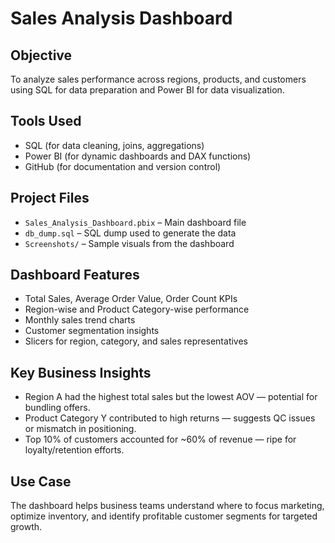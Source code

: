 # Sales Analysis Dashboard

## Objective
To analyze sales performance across regions, products, and customers using SQL for data preparation and Power BI for data visualization.

## Tools Used
- SQL (for data cleaning, joins, aggregations)
- Power BI (for dynamic dashboards and DAX functions)
- GitHub (for documentation and version control)

## Project Files
- `Sales_Analysis_Dashboard.pbix` – Main dashboard file
- `db_dump.sql` – SQL dump used to generate the data
- `Screenshots/` – Sample visuals from the dashboard

## Dashboard Features
- Total Sales, Average Order Value, Order Count KPIs
- Region-wise and Product Category-wise performance
- Monthly sales trend charts
- Customer segmentation insights
- Slicers for region, category, and sales representatives

## Key Business Insights
- Region A had the highest total sales but the lowest AOV — potential for bundling offers.
- Product Category Y contributed to high returns — suggests QC issues or mismatch in positioning.
- Top 10% of customers accounted for ~60% of revenue — ripe for loyalty/retention efforts.

## Use Case
The dashboard helps business teams understand where to focus marketing, optimize inventory, and identify profitable customer segments for targeted growth.
